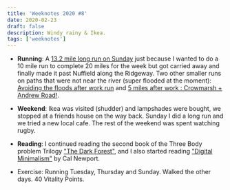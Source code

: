 ```yaml
---
title: 'Weeknotes 2020 #8'
date: 2020-02-23
draft: false
description: Windy rainy & Ikea.
tags: ['weeknotes']
---
```


- **Running**: A [13.2 mile long run on Sunday](https://www.strava.com/activities/3124339648) just because I wanted to do a 10 mile run to complete 20 miles for the week but got carried away and finally made it past Nuffield along the Ridgeway. Two other smaller runs on paths that were not near the river (super flooded at the moment): [Avoiding the floods after work run](https://www.strava.com/activities/3116912488) and [5 miles after work : Crowmarsh + Andrew Road!](https://www.strava.com/activities/3111100378).

- **Weekend**: Ikea was visited (shudder) and lampshades were bought, we stopped at a friends house on the way back. Sunday I did a long run and we tried a new local cafe. The rest of the weekend was spent watching rugby.

- **Reading**: I continued reading the second book of the Three Body problem Trilogy ["The Dark Forest"](https://www.goodreads.com/book/show/23168817-the-dark-forest), and I also started reading ["Digital Minimalism"](https://www.calnewport.com/books/digital-minimalism/) by Cal Newport.

- Exercise: Running Tuesday, Thursday and Sunday. Walked the other days. 40 Vitality Points.

